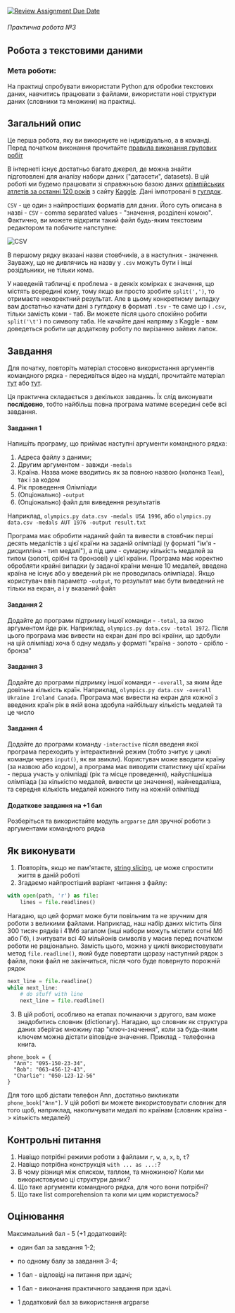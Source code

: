 [![Review Assignment Due Date](https://classroom.github.com/assets/deadline-readme-button-22041afd0340ce965d47ae6ef1cefeee28c7c493a6346c4f15d667ab976d596c.svg)](https://classroom.github.com/a/eCpvRij9)
###### Практична робота №3
## Робота з текстовими даними

### Мета роботи:
На практиці спробувати використати Python для обробки текстових даних, навчитись працювати з файлами, використати нові структури даних (словники та множини) на практиці.

## Загальний опис

Це перша робота, яку ви викорнуєте не індивідуально, а в команді. Перед початком виконання прочитайте [правила виконання групових робіт](./group_rules.md)

В інтернеті існує достатньо багато джерел, де можна знайти підготовлені для аналізу набори даних ("датасети", datasets). В цій роботі ми будемо працювати зі справжньою базою даних [олімпійських атлетів за останні 120 років](https://www.kaggle.com/heesoo37/120-years-of-olympic-history-athletes-and-results) з сайту [Kaggle](https://www.kaggle.com/). Дані імпотровані в [гуглдок](https://docs.google.com/spreadsheets/d/1yuxIxtLh998CgoMA8d1ar7V-JCSpQAxepeZN5JJ5fxU/edit?usp=sharing).

`CSV` - це один з найпростіших форматів для даних. Його суть описана в назві - `CSV` - comma separated values - "значення, розділені комою". Фактично, ви можете відкрити такий файл будь-яким текстовим редактором та побачите напступне:

![CSV](csv_sample.png)

В першому рядку вказані назви стовбчиків, а в наступних - значення. Зауважу, що не дивлячись на назву у `.csv` можуть бути і інші розідльники, не тільки кома.

У наведеній табличці є проблема - в деякіх комірках є значення, що містять всередині кому, тому якщо ви просто зробите `split(',')`, то отримаєте некоректний результат. Але в цьому конкретному випадку вам достатньо качати дані з гуглдоку в форматі `.tsv` - те саме що і `.csv`, тільки замість коми - таб. Ви можете після цього спокійно робити `split('\t')` по символу таба. Не качайте дані напряму з Kaggle - вам доведеться робити ще додаткову роботу по вирізанню зайвих лапок.

## Завдання

Для початку, повторіть матеріал стосовно використання аргументів командного рядка - передивіться відео на муддлі, прочитайте матеріал [тут](https://www.digitalocean.com/community/tutorials/python-command-line-arguments) або [тут](https://machinelearningmastery.com/command-line-arguments-for-your-python-script/).

Ця практична складається з декількох завданнь. Їх слід виконувати **послідовно**, тобто найбільш повна програма матиме всередині себе всі завдання.

#### Завдання 1
Напишіть програму, що приймає наступні аргументи командного рядка:
1) Адреса файлу з даними;
2) Другим аргументом - завжди `-medals`
3) Країна. Назва може вводитись як за повною назвою (колонка `Team`), так і за кодом
4) Рік проведення Олімпіади
5) (Опціонально) `-output`
6) (Опціонально) файл для виведення результатів

Наприклад, `olympics.py data.csv -medals USA 1996`, або `olympics.py data.csv -medals AUT 1976 -output result.txt`

Програма має обробити наданий файл та вивести в стовбчик перші десять медалістів з цієї країни на заданій олімпіаді (у форматі "ім'я - дисципліна - тип медалі"), а під цим - сумарну кількість медалей за типом (золоті, срібні та бронзові) у цієї країни. Програма має коректно обробляти крайні випадки (у заданої країни менше 10 медалей, введена країна не існує або у введений рік не проводилась олімпіада). Якщо користувач ввів параметр `-output`, то результат має бути виведений не тільки на екран, а і у вказаний файл

#### Завдання 2
Додайте до програми підтримку іншої команди - `-total`, за якою аргументом йде рік. Наприклад, `olympics.py data.csv -total 1972`. Після цього програма має вивести на екран дані про всі країни, що здобули на цій олімпіаді хоча б одну медаль у форматі "країна - золото - срібло - бронза"

#### Завдання 3
Додайте до програми підтримку іншої команди - `-overall`, за яким йде довільна кількість країн. Наприклад, `olympics.py data.csv -overall Ukraine Ireland Canada`. Програма має вивести на екран для кожної з введених країн рік в якій вона здобула найбільшу кількість медалей та це число

#### Завдання 4
Додайте до програми команду `-interactive` після введеня якої програма переходить у інтерактивний режим (тобто зчитує у циклі команди через `input()`, як ви звикли). Користувач може вводити країну (за назвою або кодом), а програма має виводити статистику цієї країни - перша участь у олімпіаді (рік та місце проведення), найуспішніша олімпіада (за кількістю медалей, вивести це значення), найневдаліша, та середня кількість медалей кожного типу на кожній олімпіаді

#### Додаткове завдання на +1 бал
Розберіться та використайте модуль `argparse` для зручної роботи з аргументами командного рядка

## Як виконувати

1. Повторіть, якщо не пам'ятаєте, [string slicing](https://www.freecodecamp.org/news/python-substring-how-to-slice-a-string/), це може спростити життя в даній роботі
2. Згадаємо найпростіший варіант читання з файлу:
```Python
with open(path, 'r') as file:
    lines = file.readlines()
```
Нагадаю, що цей формат може бути повільним та не зручним для роботи з великими файлами. Наприклад, наш набір даних містить біля 300 тисяч рядків і 41Мб загалом (інші набори можуть містити сотні Мб або Гб), і зчитувати всі 40 мільйонів символів у масив перед початком роботи не раціонально. Замість цього, можна у циклі використовувати метод `file.readline()`, який буде повертати щоразу наступний рядок з файла, поки файл не закінчиться, після чого буде повернуто порожній рядок
```Python
next_line = file.readline()
while next_line:
    # do stuff with line
    next_line = file.readline()
```
3. В цій роботі, особливо на етапах починаючи з другого, вам може знадобитись словник (dictionary). Нагадаю, що словник як структура даних зберігає множину пар "ключ-значення", коли за будь-яким ключем можна дістати віповідне значення. Приклад - телефонна книга.
```
phone_book = {
  "Ann": "095-150-23-34",
  "Bob": "063-456-12-43",
  "Charlie": "050-123-12-56"
}
```
Для того щоб дістати телефон Ann, достатньо викликати `phone_book["Ann"]`. У цій роботі ви можете використовувати словник для того щоб, наприклад, накопичувати медалі по країнам (словник країна -> кількість медалей)

## Контрольні питання
1. Навіщо потрібні режими роботи з файлами `r`, `w`, `a`, `x`, `b`, `t`?
2. Навіщо потрібна конструкція `with ... as ...:`?
3. В чому різниця між списком, таплом, та множиною? Коли ми використовуємо ці структури даних?
4. Що таке аргументи командного рядка, для чого вони потрібні?
5. Що таке list comporehension та коли ми цим користуємось?

## Оцінювання

Максимальний бал - 5 (+1 додатковий):
- один бал за завдання 1-2;
- по одному балу за завдання 3-4;
- 1 бал - відповіді на питання при здачі;
- 1 бал - виконання практичного завдання при здачі.

- 1 додатковий бал за використання argparse
